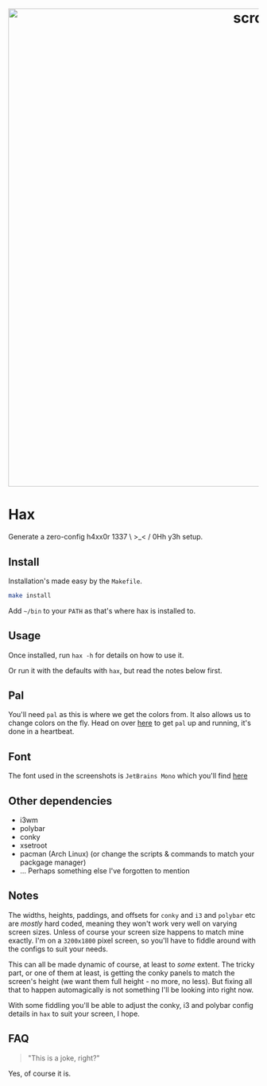 <h1 align="center">
    <a href="https://github.com/fehawen/hax">
        <img alt="scrot" src="https://user-images.githubusercontent.com/36552788/85957099-d8ac0900-b98a-11ea-98ae-b000d27a206a.png" width="960">
    </a>
    <br>
</h1>

# Hax

Generate a zero-config h4xx0r 1337 \ >_< / 0Hh y3h setup.

## Install

Installation's made easy by the `Makefile`.

```sh
make install
```

Add `~/bin` to your `PATH` as that's where hax is installed to.

## Usage

Once installed, run `hax -h` for details on how to use it.

Or run it with the defaults with `hax`, but read the notes below first.

## Pal

You'll need `pal` as this is where we get the colors from. It also allows us to change colors on the fly. Head on over [here](https://github.com/fehawen/pal) to get `pal` up and running, it's done in a heartbeat.

## Font

The font used in the screenshots is `JetBrains Mono` which you'll find [here](https://www.jetbrains.com/lp/mono/)

## Other dependencies

* i3wm
* polybar
* conky
* xsetroot
* pacman (Arch Linux) (or change the scripts & commands to match your packgage manager)
* ... Perhaps something else I've forgotten to mention

## Notes

The widths, heights, paddings, and offsets for `conky` and `i3` and `polybar` etc are *mostly* hard coded, meaning they won't work very well on varying screen sizes. Unless of course your screen size happens to match mine exactly. I'm on a `3200x1800` pixel screen, so you'll have to fiddle around with the configs to suit your needs.

This can all be made dynamic of course, at least to *some* extent. The tricky part, or one of them at least, is getting the conky panels to match the screen's height (we want them full height - no more, no less). But fixing all that to happen automagically is not something I'll be looking into right now.

With some fiddling you'll be able to adjust the conky, i3 and polybar config details in `hax` to suit your screen, I hope.

## FAQ

> "This is a joke, right?"

Yes, of course it is.
